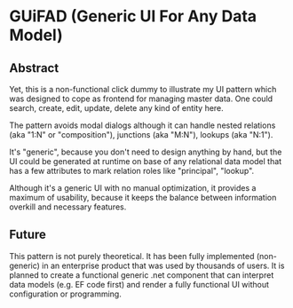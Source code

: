 ﻿# GUiFAD (Generic UI For Any Data Model)

## Abstract

Yet, this is a non-functional click dummy to illustrate my UI pattern which was designed to cope as frontend for managing master data.
One could search, create, edit, update, delete any kind of entity here.

The pattern avoids modal dialogs although it can handle nested relations (aka "1:N" or "composition"), junctions (aka "M:N"), lookups (aka "N:1").

It's "generic", because you don't need to design anything by hand, but the UI could be generated at runtime on base of any relational data model that
has a few attributes to mark relation roles like "principal", "lookup".

Although it's a generic UI with no manual optimization, it provides a maximum of usability, because it keeps the balance between information overkill
and necessary features.

## Future

This pattern is not purely theoretical. It has been fully implemented (non-generic) in an enterprise product that was used by thousands of users.
It is planned to create a functional generic .net component that can interpret data models (e.g. EF code first) and render a fully functional UI
without configuration or programming.
